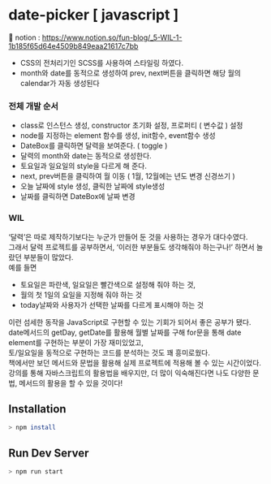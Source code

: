 # date-picker [ javascript ]

📕 notion : https://www.notion.so/fun-blog/_5-WIL-1-1b185f65d64e4509b849eaa21617c7bb <br>
- CSS의 전처리기인 SCSS를 사용하여 스타일링 하였다.
- month와 date를 동적으로 생성하여 prev, next버튼을 클릭하면 해당 월의 calendar가 자동 생성된다

### 전체 개발 순서
- class로 인스턴스 생성, constructor 초기화 설정, 프로퍼티 ( 변수값 ) 설정
- node를 지정하는 element 함수를 생성, init함수, event함수 생성
- DateBox를 클릭하면 달력을 보여준다. ( toggle )
- 달력의 month와 date는 동적으로 생성한다.
- 토요일과 일요일의 style을 다르게 해 준다.
- next, prev버튼을 클릭하여 월 이동 ( 1월, 12월에는 년도 변경 신경쓰기 )
- 오늘 날짜에 style 생성, 클릭한 날짜에 style생성
- 날짜를 클릭하면 DateBox에 날짜 변경

### WIL
‘달력’은 따로 제작하기보다는 누군가 만들어 둔 것을 사용하는 경우가 대다수였다.<br> 
그래서 달력 프로젝트를 공부하면서, ‘이러한 부분들도 생각해줘야 하는구나!’ 하면서 놀랐던 부분들이 많았다. <br>
예를 들면 
- 토요일은 파란색, 일요일은 빨간색으로 설정해 줘야 하는 것,
- 월의 첫 1일의 요일을 지정해 줘야 하는 것
- today날짜와 사용자가 선택한 날짜를 다르게 표시해야 하는 것 <br>

이런 섬세한 동작을 JavaScript로 구현할 수 있는 기회가 되어서 좋은 공부가 됐다.  <br>
date메서드의 getDay, getDate를 활용해 월별 날짜를 구해 for문을 통해 date element를 구현하는 부분이 가장 재미있었고, <br>
토/일요일을 동적으로 구현하는 코드를 분석하는 것도 꽤 흥미로웠다. <br> 
책에서만 보던 메서드와 문법을 활용해 실제 프로젝트에 적용해 볼 수 있는 시간이었다. <br>
강의를 통해 자바스크립트의 활용법을 배우지만, 더 많이 익숙해진다면 나도 다양한 문법, 메서드의 활용을 할 수 있을 것이다!

## Installation
```bash
> npm install
```
## Run Dev Server
```bash
> npm run start
```
